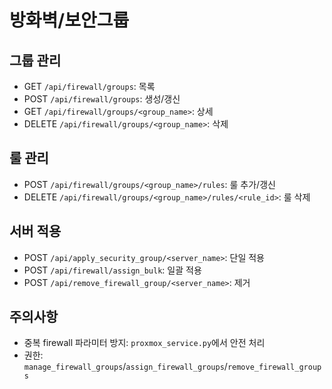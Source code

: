 # 방화벽/보안그룹

## 그룹 관리
- GET `/api/firewall/groups`: 목록
- POST `/api/firewall/groups`: 생성/갱신
- GET `/api/firewall/groups/<group_name>`: 상세
- DELETE `/api/firewall/groups/<group_name>`: 삭제

## 룰 관리
- POST `/api/firewall/groups/<group_name>/rules`: 룰 추가/갱신
- DELETE `/api/firewall/groups/<group_name>/rules/<rule_id>`: 룰 삭제

## 서버 적용
- POST `/api/apply_security_group/<server_name>`: 단일 적용
- POST `/api/firewall/assign_bulk`: 일괄 적용
- POST `/api/remove_firewall_group/<server_name>`: 제거

## 주의사항
- 중복 firewall 파라미터 방지: `proxmox_service.py`에서 안전 처리
- 권한: `manage_firewall_groups`/`assign_firewall_groups`/`remove_firewall_groups`

